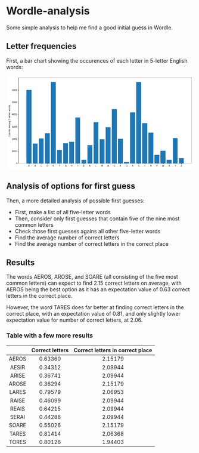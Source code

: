 # Wordle-analysis

Some simple analysis to help me find a good initial guess in Wordle.

## Letter frequencies

First, a bar chart showing the occurences of each letter in 5-letter English words:

![Histogram of letter counts](letter_counts.png)

## Analysis of options for first guess

Then, a more detailed analysis of possible first guesses:
* First, make a list of all five-letter words
* Then, consider only first guesses that contain five of the nine most common letters
* Check those first guesses agains all other five-letter words
* Find the average number of correct letters
* Find the average number of correct letters in the correct place

## Results

The words AEROS, AROSE, and SOARE (all consisting of the five most common letters) can expect to find 2.15 correct letters on average, with AEROS being the best option as it has an expectation value of 0.63 correct letters in the correct place.

However, the word TARES does far better at finding correct letters in the correct place, with an expectation value of 0.81, and only slightly lower expectation value for number of correct letters, at 2.06.

### Table with a few more results

|  | Correct letters | Correct letters in correct place |
| :---: | :---: | :---: |
| AEROS | 0.63360 | 2.15179 |
| AESIR | 0.34312 | 2.09944 |
| ARISE | 0.36741 | 2.09944 |
| AROSE | 0.36294 | 2.15179 |
| LARES | 0.79579 | 2.06953 |
| RAISE | 0.46099 | 2.09944 |
| REAIS | 0.64215 | 2.09944 |
| SERAI | 0.44288 | 2.09944 |
| SOARE | 0.55026 | 2.15179 |
| TARES | 0.81414 | 2.06368 |
| TORES | 0.80126 | 1.94403 |
